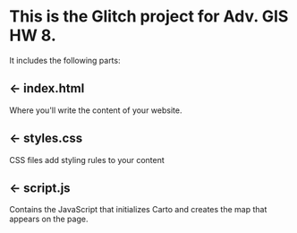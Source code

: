 # This is the Glitch project for Adv. GIS HW 8.

It includes the following parts:

## ← index.html

Where you'll write the content of your website.

## ← styles.css

CSS files add styling rules to your content

## ← script.js

Contains the JavaScript that initializes Carto and creates the map that appears on the page.
